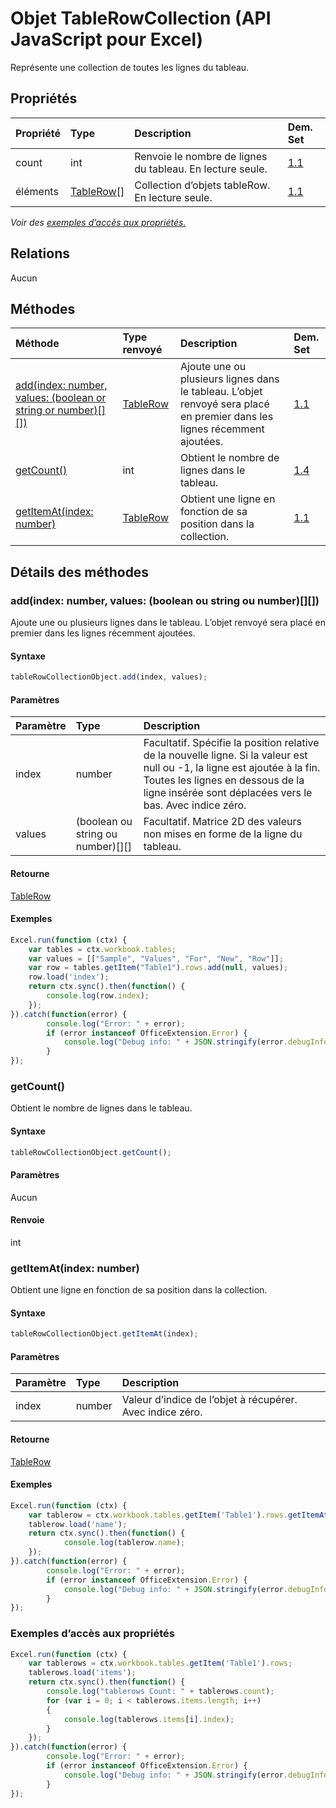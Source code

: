 # <a name="tablerowcollection-object-javascript-api-for-excel"></a>Objet TableRowCollection (API JavaScript pour Excel)

Représente une collection de toutes les lignes du tableau.

## <a name="properties"></a>Propriétés

| Propriété       | Type    |Description| Dem. Set|
|:---------------|:--------|:----------|:----|
|count|int|Renvoie le nombre de lignes du tableau. En lecture seule.|[1.1](../requirement-sets/excel-api-requirement-sets.md)|
|éléments|[TableRow[]](tablerow.md)|Collection d’objets tableRow. En lecture seule.|[1.1](../requirement-sets/excel-api-requirement-sets.md)|

_Voir des [exemples d’accès aux propriétés.](#property-access-examples)_

## <a name="relationships"></a>Relations
Aucun


## <a name="methods"></a>Méthodes

| Méthode           | Type renvoyé    |Description| Dem. Set|
|:---------------|:--------|:----------|:----|
|[add(index: number, values: (boolean or string or number)[][])](#addindex-number-values-boolean-or-string-or-number)|[TableRow](tablerow.md)|Ajoute une ou plusieurs lignes dans le tableau. L’objet renvoyé sera placé en premier dans les lignes récemment ajoutées.|[1.1](../requirement-sets/excel-api-requirement-sets.md)|
|[getCount()](#getcount)|int|Obtient le nombre de lignes dans le tableau.|[1.4](../requirement-sets/excel-api-requirement-sets.md)|
|[getItemAt(index: number)](#getitematindex-number)|[TableRow](tablerow.md)|Obtient une ligne en fonction de sa position dans la collection.|[1.1](../requirement-sets/excel-api-requirement-sets.md)|

## <a name="method-details"></a>Détails des méthodes


### <a name="addindex-number-values-boolean-or-string-or-number"></a>add(index: number, values: (boolean ou string ou number)[][])
Ajoute une ou plusieurs lignes dans le tableau. L’objet renvoyé sera placé en premier dans les lignes récemment ajoutées.

#### <a name="syntax"></a>Syntaxe
```js
tableRowCollectionObject.add(index, values);
```

#### <a name="parameters"></a>Paramètres
| Paramètre       | Type    |Description|
|:---------------|:--------|:----------|
|index|number|Facultatif. Spécifie la position relative de la nouvelle ligne. Si la valeur est null ou -1, la ligne est ajoutée à la fin. Toutes les lignes en dessous de la ligne insérée sont déplacées vers le bas. Avec indice zéro.|
|values|(boolean ou string ou number)[][]|Facultatif. Matrice 2D des valeurs non mises en forme de la ligne du tableau.|

#### <a name="returns"></a>Retourne
[TableRow](tablerow.md)

#### <a name="examples"></a>Exemples

```js
Excel.run(function (ctx) { 
    var tables = ctx.workbook.tables;
    var values = [["Sample", "Values", "For", "New", "Row"]];
    var row = tables.getItem("Table1").rows.add(null, values);
    row.load('index');
    return ctx.sync().then(function() {
        console.log(row.index);
    });
}).catch(function(error) {
        console.log("Error: " + error);
        if (error instanceof OfficeExtension.Error) {
            console.log("Debug info: " + JSON.stringify(error.debugInfo));
        }
});
```

### <a name="getcount"></a>getCount()
Obtient le nombre de lignes dans le tableau.

#### <a name="syntax"></a>Syntaxe
```js
tableRowCollectionObject.getCount();
```

#### <a name="parameters"></a>Paramètres
Aucun

#### <a name="returns"></a>Renvoie
int

### <a name="getitematindex-number"></a>getItemAt(index: number)
Obtient une ligne en fonction de sa position dans la collection.

#### <a name="syntax"></a>Syntaxe
```js
tableRowCollectionObject.getItemAt(index);
```

#### <a name="parameters"></a>Paramètres
| Paramètre       | Type    |Description|
|:---------------|:--------|:----------|
|index|number|Valeur d’indice de l’objet à récupérer. Avec indice zéro.|

#### <a name="returns"></a>Retourne
[TableRow](tablerow.md)

#### <a name="examples"></a>Exemples

```js
Excel.run(function (ctx) { 
    var tablerow = ctx.workbook.tables.getItem('Table1').rows.getItemAt(0);
    tablerow.load('name');
    return ctx.sync().then(function() {
            console.log(tablerow.name);
    });
}).catch(function(error) {
        console.log("Error: " + error);
        if (error instanceof OfficeExtension.Error) {
            console.log("Debug info: " + JSON.stringify(error.debugInfo));
        }
});
```
### <a name="property-access-examples"></a>Exemples d’accès aux propriétés

```js
Excel.run(function (ctx) { 
    var tablerows = ctx.workbook.tables.getItem('Table1').rows;
    tablerows.load('items');
    return ctx.sync().then(function() {
        console.log("tablerows Count: " + tablerows.count);
        for (var i = 0; i < tablerows.items.length; i++)
        {
            console.log(tablerows.items[i].index);
        }
    });
}).catch(function(error) {
        console.log("Error: " + error);
        if (error instanceof OfficeExtension.Error) {
            console.log("Debug info: " + JSON.stringify(error.debugInfo));
        }
});
```